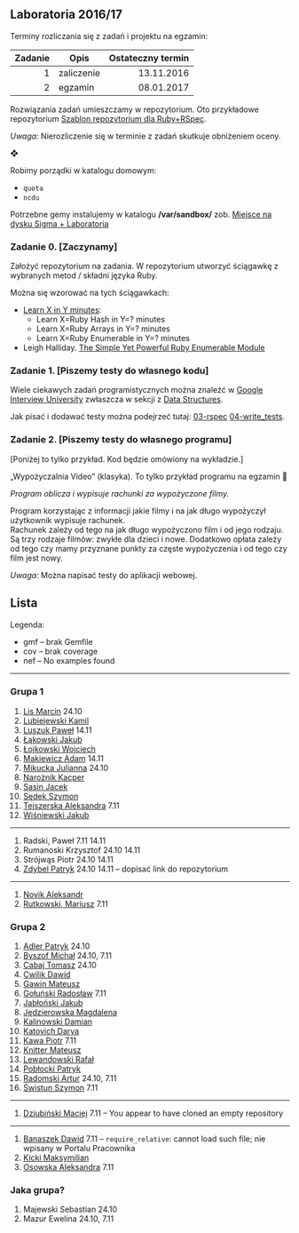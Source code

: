 ## Laboratoria  2016/17

Terminy rozliczania się z zadań i projektu na egzamin:

| Zadanie | Opis       | Ostateczny termin |
|--------:|----------- |------------------:|
| 1       | zaliczenie | 13.11.2016        |
| 2       | egzamin    | 08.01.2017        |

Rozwiązania zadań umieszczamy w repozytorium. Oto przykładowe repozytorium
[Szablon repozytorium dla Ruby+RSpec](https://github.com/egzamin/solutions-tar).

*Uwaga:*  Nierozliczenie się w terminie z zadań skutkuje obniżeniem oceny.

❖

Robimy porządki w katalogu domowym:

* `quota`
* `ncdu`

Potrzebne gemy instalujemy w katalogu **/var/sandbox/**  zob.
[Miejsce na dysku Sigma + Laboratoria](https://inf.ug.edu.pl/aktualizacje-serwera-sigma)

<!--
Może się przydać:

* [transfer.sh](https://transfer.sh/) –
  share your files

```sh
transfer() {
  curl --upload-file $1 https://transfer.sh/$(basename $1);
}
alias transfer=transfer
```
-->

### Zadanie 0. [Zaczynamy]

Założyć repozytorium na zadania. W repozytorium utworzyć ściągawkę
z wybranych metod / składni języka Ruby.

Można się wzorować na tych ściągawkach:

* [Learn X in Y minutes](http://learnxinyminutes.com/docs/ruby/):
  * Learn X=Ruby Hash in Y=? minutes
  * Learn X=Ruby Arrays in Y=? minutes
  * Learn X=Ruby Enumerable in Y=? minutes
* Leigh Halliday.
  [The Simple Yet Powerful Ruby Enumerable Module](https://blog.codeship.com/the-enumerable-module/)


### Zadanie 1. [Piszemy testy do własnego kodu]

Wiele ciekawych zadań programistycznych można znaleźć w [Google Interview University](https://github.com/jwasham/google-interview-university)  zwłaszcza w sekcji z [Data Structures](https://github.com/jwasham/google-interview-university#data-structures).

Jak pisać i dodawać testy można podejrzeć tutaj:
[03-rspec](labs/03-rspec/)  [04-write_tests](labs/04-write_tests/).


<!--
### 3. Doubles  mocks & stubs

> Integration tests tell **what**’s not working. But they are of no use in<br>
> **guessing where** the problem could be.<br>
> Unit tests are the sole tests that tell you **where** exactly the bug<br>
> is. To draw this information  they must run the method in a mocked<br>
> environment  where all other dependencies are supposed to correctly work.<br>
> <br>
> [What is the difference between integration and unit tests?](http://stackoverflow.com/questions/10752/what-is-the-difference-between-integration-and-unit-tests)

Testy piszemy do swojego kodu  jeśli ma to sens  lub do tego kodu
[06-integration_tests](https://github.com/egzamin/tar/tree/master/labs/06-integration_tests).
W testach jednostkowych użyć doubles/mocków/stubów.
-->

### Zadanie 2. [Piszemy testy do własnego programu]

[Poniżej to tylko przykład. Kod będzie omówiony na wykładzie.]

„Wypożyczalnia Video” (klasyka). To tylko przykład programu na egzamin :sparkling_heart:

*Program oblicza i wypisuje rachunki za wypożyczone filmy.*

Program korzystając z informacji jakie filmy i na jak długo
wypożyczył użytkownik wypisuje rachunek.<br>
Rachunek zależy od tego na jak długo wypożyczono film
i od jego rodzaju. Są trzy rodzaje filmów: zwykłe  dla dzieci
i nowe. Dodatkowo  opłata zależy od tego czy mamy przyznane
punkty za częste wypożyczenia i od tego czy film jest nowy.

*Uwaga:*  Można napisać testy do aplikacji webowej.


## Lista

Legenda:

* gmf – brak Gemfile
* cov – brak coverage
* nef – No examples found

----

### Grupa 1

1. [Lis Marcin](https://github.com/marcinlis0/Ruby) 24.10
1. [Lubiejewski Kamil](https://github.com/Lubu909/Ruby-lab)
1. [Luszuk Paweł](https://github.com/luszukpawel/tar-heapsort) 14.11
1. [Łąkowski Jakub](https://github.com/kubalakowski/projekty-tar)
1. [Łojkowski Wojciech](https://github.com/wlojkowski/Singly_linked_list_Ruby)
1. [Makiewicz Adam](https://github.com/adammak2342/Ruby) 14.11
1. [Mikucka Julianna](https://github.com/LadyJuleczka/Ruby) 24.10
1. [Narożnik Kacper](https://github.com/knaroznik/Ruby_01Trees)
1. [Sasin Jacek](https://github.com/jsasin/tar_projekt1)
1. [Sędek Szymon](https://github.com/GSun12/ruby)
1. [Tejszerska Aleksandra](https://github.com/atejszerska/ruby) 7.11
1. [Wiśniewski Jakub](https://github.com/jawisniewski/Heapsort)

----

1. Radski, Paweł 7.11 14.11
1. Rumanoski Krzysztof 24.10 14.11
1. Strójwąs Piotr 24.10 14.11
1. [Zdybel Patryk](https://github.com/DyuQ) 24.10 14.11 – dopisać link do repozytorium

----

1. [Novik Aleksandr](https://github.com/AliaksandrN/rubyProjectSpec)
1. [Rutkowski, Mariusz](https://github.com/sweetashne/Ruby-RSpec-Training) 7.11


### Grupa 2

1. [Adler Patryk](https://github.com/adlerpoland/Ruby) 24.10
1. [Byszof Michał](https://github.com/mbyszof/Ruby_2016-2017) 24.10, 7.11
1. [Cabaj Tomasz](https://github.com/tcabaj/Ruby) 24.10
1. [Cwilik Dawid](https://github.com/jodanpotasu/RubyZajecia)
1. [Gawin Mateusz](https://github.com/matgawin/ruby-lab)
1. [Gołuński Radosław](https://github.com/RGolun/Ruby) 7.11
1. [Jabłoński Jakub](https://github.com/jakjablonski/rubbb)
1. [Jędzierowska Magdalena](https://github.com/MagdalenaJedzierowska/TAR_Projekty)
1. [Kalinowski Damian](https://github.com/lafreak/ruby)
1. [Katovich Darya](https://github.com/dkotowicz/ruby)
1. [Kawa Piotr](https://gitlab.com/aurustius/ruby-project) 7.11
1. [Knitter Mateusz](https://github.com/supperbull/RubyMateuszKnitter)
1. [Lewandowski Rafał](https://github.com/alejafiem/projekty-ruby)
1. [Pobłocki Patryk](https://github.com/ppoblocki/tar)
1. [Radomski Artur](https://github.com/arturadom/Ruby-projekt-1) 24.10, 7.11
1. [Świstun Szymon](https://gitlab.com/szymonswistun/ruby-project) 7.11

----

1. [Dziubiński Maciej](https://github.com/mdziub/ruby.git) 7.11 – You appear to have cloned an empty repository

----

1. [Banaszek Dawid](https://github.com/dbanaszek/tar-1) 7.11 – `require_relative`: cannot load such file;
  nie wpisany w Portalu Pracownika
1. [Kicki Maksymilian](https://github.com/mkicki/Ruby)
1. [Osowska Aleksandra](https://github.com/aosowska/Ruby) 7.11


### Jaka grupa?

1. Majewski Sebastian 24.10
1. Mazur Ewelina 24.10, 7.11

